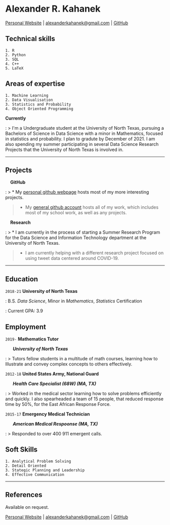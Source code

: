 # Alexander R. Kahanek
<a href="https://alexander-kahanek.github.io">Personal Website</a>
|
<a href="mailto:alexanderkahanek@gmail.com">alexanderkahanek@gmail.com</a>
|
<a href="https://github.com/alexander-kahanek">GitHub</a>


## __Technical skills__
```
1. R
2. Python
3. SQL
4. C++
5. LaTeX
```


## __Areas of expertise__
```
1. Machine Learning
2. Data Visualisation
3. Statistics and Probability
4. Object Oriented Programming
```

__Currently__

: > I'm a Undergraduate student at the University of North Texas, pursuing a Bachelors of Science in Data Science with a minor in Mathematics, focused in statistics and probability. I plan to gradute by December of 2021. I am also spending my summer participating in several Data Science Research Projects that the University of North Texas is involved in.


-----------------
## __Projects__

&nbsp; &nbsp; __GitHub__

: > * My [personal github webpage](https://alexander-kahanek.github.io) hosts most of my more interesting projects.
> * My [general github account](https://github.com/alexander-kahanek) hosts all of my work, which includes most of my school work, as well as any projects.

&nbsp; &nbsp; __Research__

: > * I am currently in the process of starting a Summer Research Program for the Data Science and Information Technology department at the University of North Texas.
> * I am currently helping with a different research project focused on using tweet data centered around COVID-19.


----------------
## __Education__

`2018-21` 
__University of North Texas__

: B.S. _Data Science_, Minor in _Mathematics_, _Statistics_ Certification

: Current GPA: 3.9

## __Employment__

`2019-` 
__Mathematics Tutor__ 

&nbsp; &nbsp; &nbsp; __*University of North Texas*__

: > Tutors fellow students in a multitude of math courses, learning how to Illustrate and convey complex concepts to others effectively. 


`2012-18` 
__United States Army, National Guard__

&nbsp; &nbsp; &nbsp; __*Health Care Specialist (68W) (MA, TX)*__

: > Worked in the medical sector learning how to solve problems efficiently and quickly. I also spearheaded a team of 15 people, that reduced response time by 50%, for the East African Response Force.


`2015-17`
__Emergency Medical Technician__

&nbsp; &nbsp; &nbsp; __*American Medical Respoonse (MA, TX)*__

: > Responded to over 400 911 emergent calls.


## Soft Skills
```
1. Analytical Problem Solving
2. Detail Oriented
3. Stategic Planning and Leadership
4. Effective Communication
```

-----------------
## References

Available on request.

<a href="https://alexander-kahanek.github.io">Personal Website</a>
|
<a href="mailto:alexanderkahanek@gmail.com">alexanderkahanek@gmail.com</a>
|
<a href="https://github.com/alexander-kahanek">GitHub</a>